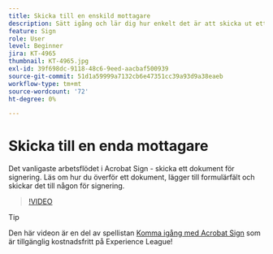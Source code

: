 ```yaml
---
title: Skicka till en enskild mottagare
description: Sätt igång och lär dig hur enkelt det är att skicka ut ett dokument för signering
feature: Sign
role: User
level: Beginner
jira: KT-4965
thumbnail: KT-4965.jpg
exl-id: 39f698dc-9118-48c6-9eed-aacbaf500939
source-git-commit: 51d1a59999a7132cb6e47351cc39a93d9a38eaeb
workflow-type: tm+mt
source-wordcount: '72'
ht-degree: 0%

---
```


# Skicka till en enda mottagare

Det vanligaste arbetsflödet i Acrobat Sign - skicka ett dokument för signering. Läs om hur du överför ett dokument, lägger till formulärfält och skickar det till någon för signering.

>[!VIDEO](https://video.tv.adobe.com/v/341295?quality=12&learn=on&hidetitle=true)

>[!TIP]
>
>Den här videon är en del av spellistan [Komma igång med Acrobat Sign](https://experienceleague.adobe.com/en/playlists/acrobat-sign-get-started-business-users) som är tillgänglig kostnadsfritt på Experience League!